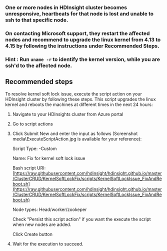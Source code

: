 ### One or more nodes in HDInsight cluster becomes unresponsive, heartbeats for that node is lost and unable to ssh to that specific node. 
### On contacting Microsoft support, they restart the affected nodes and recommend to upgrade the linux kernel from 4.13 to 4.15 by following the instructions under Recommended Steps.

### Hint : Run ```uname -r``` to identify the kernel version, while you are ssh'd to the affected node. 

## **Recommended steps**
To resolve kernel soft lock issue, execute the script action on your HDInsight cluster by following these steps. This script upgrades the linux kernel and reboots the machines at different times in the next 24 hours:

1. Navigate to your HDInsights cluster from Azure portal

2. Go to script actions

3. Click Submit New and enter the input as follows (Screenshot media\ExecuteScriptAction.jpg is available for your reference):
	
	Script Type: -Custom
	
	Name: Fix for kernel soft lock issue

	Bash script URI: [https://raw.githubusercontent.com/hdinsight/hdinsight.github.io/master/ClusterCRUD/KernelSoftLockFix/scripts/KernelSoftLockIssue_FixAndReboot.sh](https://raw.githubusercontent.com/hdinsight/hdinsight.github.io/master/ClusterCRUD/KernelSoftLockFix/scripts/KernelSoftLockIssue_FixAndReboot.sh)

	Node types: Head/worker/zookeper
	
	Check "Persist this script action" if you want the execute the script when new nodes are added.
	
	Click Create button
	
4. Wait for the execution to succeed.

